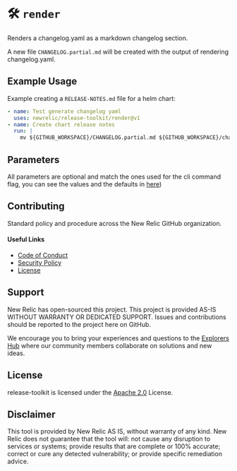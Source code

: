 # 🛠️ `render`

Renders a changelog.yaml as a markdown changelog section.

A new file `CHANGELOG.partial.md` will be created with the output of rendering changelog.yaml. 

## Example Usage

Example creating a `RELEASE-NOTES.md` file for a helm chart:
```yaml
- name: Test generate changelog yaml
  uses: newrelic/release-toolkit/render@v1
- name: Create chart release notes
  run: |
    mv ${GITHUB_WORKSPACE}/CHANGELOG.partial.md ${GITHUB_WORKSPACE}/charts/my-chart/RELEASE-NOTES.md
```

## Parameters

All parameters are optional and match the ones used for the cli command flag, you can see the values and the defaults in [here](../README.md#render-markdown-and-update-markdown))

## Contributing

Standard policy and procedure across the New Relic GitHub organization.

#### Useful Links
* [Code of Conduct](../CODE_OF_CONDUCT.md)
* [Security Policy](../SECURITY.md)
* [License](../LICENSE)

## Support

New Relic has open-sourced this project. This project is provided AS-IS WITHOUT WARRANTY OR DEDICATED SUPPORT. Issues and contributions should be reported to the project here on GitHub.

We encourage you to bring your experiences and questions to the [Explorers Hub](https://discuss.newrelic.com) where our community members collaborate on solutions and new ideas.

## License

release-toolkit is licensed under the [Apache 2.0](http://apache.org/licenses/LICENSE-2.0.txt) License.

## Disclaimer

This tool is provided by New Relic AS IS, without warranty of any kind. New Relic does not guarantee that the tool will: not cause any disruption to services or systems; provide results that are complete or 100% accurate; correct or cure any detected vulnerability; or provide specific remediation advice.

